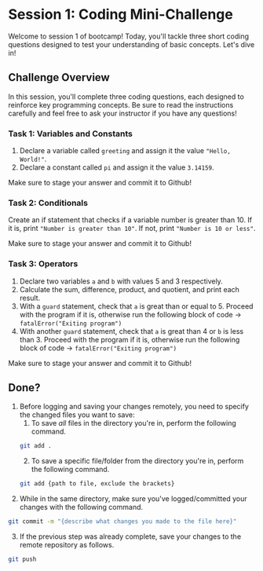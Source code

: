 # Session 1: Coding Mini-Challenge

Welcome to session 1 of bootcamp! Today, you'll tackle three short coding questions designed to test your understanding of basic concepts. Let's dive in!

## Challenge Overview

In this session, you'll complete three coding questions, each designed to reinforce key programming concepts. Be sure to read the instructions carefully and feel free to ask your instructor if you have any questions!

### Task 1: Variables and Constants
1. Declare a variable called `greeting` and assign it the value `"Hello, World!"`.
2. Declare a constant called `pi` and assign it the value `3.14159`.

Make sure to stage your answer and commit it to Github!

### Task 2: Conditionals
Create an if statement that checks if a variable number is greater than 10. If it is, print `"Number is greater than 10"`. If not, print `"Number is 10 or less"`.

Make sure to stage your answer and commit it to Github!


### Task 3: Operators
1. Declare two variables `a` and `b` with values 5 and 3 respectively.
2. Calculate the sum, difference, product, and quotient, and print each result.
3. With a `guard` statement, check that `a` is great than or equal to 5. Proceed with the program if it is, otherwise run the following block of code -> `fatalError("Exiting program")`
4. With another `guard` statement, check that `a` is great than 4 or `b` is less than 3. Proceed with the program if it is, otherwise run the following block of code -> `fatalError("Exiting program")`

Make sure to stage your answer and commit it to Github!


## Done?
1. Before logging and saving your changes remotely, you need to specify the changed files you want to save:
   1. To save *all* files in the directory you're in, perform the following command.
   ```bash
   git add .
   ```
   2. To save a specific file/folder from the directory you're in, perform the following command.
   ```bash
   git add {path to file, exclude the brackets}
   ```
3. While in the same directory, make sure you've logged/committed your changes with the following command.
```bash
git commit -m "{describe what changes you made to the file here}"
```
3. If the previous step was already complete, save your changes to the remote repository as follows.
```bash
git push
```

